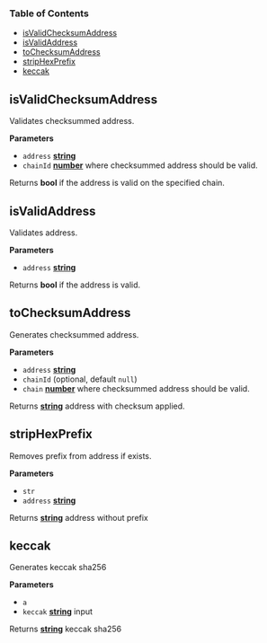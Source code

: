 <!-- Generated by documentation.js. Update this documentation by updating the source code. -->

### Table of Contents

-   [isValidChecksumAddress][1]
-   [isValidAddress][2]
-   [toChecksumAddress][3]
-   [stripHexPrefix][4]
-   [keccak][5]

## isValidChecksumAddress

Validates checksummed address.

**Parameters**

-   `address` **[string][6]** 
-   `chainId` **[number][7]** where checksummed address should be valid.

Returns **bool** if the address is valid on the specified chain.

## isValidAddress

Validates address.

**Parameters**

-   `address` **[string][6]** 

Returns **bool** if the address is valid.

## toChecksumAddress

Generates checksummed address.

**Parameters**

-   `address` **[string][6]** 
-   `chainId`   (optional, default `null`)
-   `chain` **[number][7]** where checksummed address should be valid.

Returns **[string][6]** address with checksum applied.

## stripHexPrefix

Removes prefix from address if exists.

**Parameters**

-   `str`  
-   `address` **[string][6]** 

Returns **[string][6]** address without prefix

## keccak

Generates keccak sha256

**Parameters**

-   `a`  
-   `keccak` **[string][6]** input

Returns **[string][6]** keccak sha256

[1]: #isvalidchecksumaddress

[2]: #isvalidaddress

[3]: #tochecksumaddress

[4]: #striphexprefix

[5]: #keccak

[6]: https://developer.mozilla.org/docs/Web/JavaScript/Reference/Global_Objects/String

[7]: https://developer.mozilla.org/docs/Web/JavaScript/Reference/Global_Objects/Number
